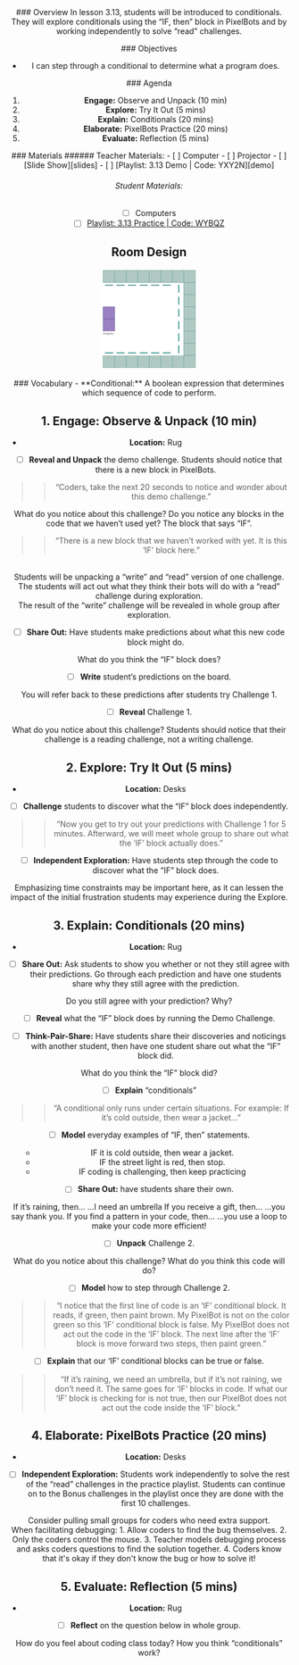 <header class='header' title='Reading Conditionals' subtitle='Lesson 3.13'/>

<notable>
<iconp src='/icons/activity.png'>### Overview</iconp>
In lesson 3.13, students will be introduced to conditionals. They will explore conditionals using the “IF, then” block in PixelBots and by working independently to solve “read” challenges.

<iconp src='/icons/objectives.png'>### Objectives</iconp>
- I can step through a conditional to determine what a program does.

<iconp src='/icons/agenda.png'>### Agenda</iconp>
1. **Engage:** Observe and Unpack (10 min)
1. **Explore:** Try It Out (5 mins)
1. **Explain:** Conditionals (20 mins)
1. **Elaborate:** PixelBots Practice (20 mins)
1. **Evaluate:** Reflection (5 mins)

<note>
<iconp src='/icons/materials.png'>### Materials</iconp>
###### Teacher Materials:
- [ ] Computer
- [ ] Projector
- [ ] [Slide Show][slides]
- [ ] [Playlist: 3.13 Demo | Code: YXY2N][demo]

###### Student Materials:
- [ ] Computers
- [ ] [Playlist: 3.13 Practice | Code: WYBQZ][playlist]
</note>

## Room Design
![room](/images/layout-online.png)

<note>
<iconp src='/icons/vocab.png'>### Vocabulary</iconp>
- **Conditional:**  A boolean expression that determines which sequence of code to perform.
</note>

<pagebreak/>

## 1. Engage: Observe & Unpack (10 min)
- **Location:** Rug

- [ ] **Reveal and Unpack** the demo challenge. Students should notice that there is a new block in PixelBots.
>>“Coders, take the next 20 seconds to notice and wonder about this demo challenge.”

<iconp type='question'>What do you notice about this challenge?</iconp>
<iconp type='question'>Do you notice any blocks in the code that we haven’t used yet?</iconp>
<iconp type='answer'>The block that says “IF”.</iconp>
<br/>
  >>“There is a new block that we haven’t worked with yet. It is this ‘IF’ block here.”

<br/>
<note type='tip'>
Students will be unpacking a “write” and “read” version of one challenge. The students will act out what they think their bots will do with a “read” challenge during exploration.
<br/>
The result of the “write” challenge will be revealed in whole group after exploration.
</note>

- [ ] **Share Out:** Have students make predictions about what this new code block might do.

<iconp type='question'>What do you think the “IF” block does?</iconp>
<br/>
- [ ] **Write** student’s predictions on the board.

<note type='tip'>
You will refer back to these predictions after students try Challenge 1.
</note>

- [ ] **Reveal** Challenge 1.

<iconp type='question'>What do you notice about this challenge?</iconp>
<iconp type='answer'>Students should notice that their challenge is a reading challenge, not a writing challenge.</iconp>

## 2. Explore: Try It Out (5 mins)
- **Location:** Desks

- [ ] **Challenge** students to discover what the “IF” block does independently.
>>“Now you get to try out your predictions with Challenge 1 for 5 minutes. Afterward, we will meet whole group to share out what the ‘IF’ block actually does.”

- [ ] **Independent Exploration:** Have students step through the code to discover what the “IF” block does.

<note type='tip'>
Emphasizing time constraints may be important here, as it can lessen the impact of the initial frustration students may experience during the Explore.
</note>

## 3. Explain: Conditionals (20 mins)
- **Location:** Rug

- [ ] **Share Out:** Ask students to show you whether or not they still agree with their predictions. Go through each prediction and have one students share why they still agree with the prediction.

<iconp type='question'>Do you still agree with your prediction? Why?</iconp>
<br/>

- [ ] **Reveal** what the “IF” block does by running the Demo Challenge.

- [ ] **Think-Pair-Share:** Have students share their discoveries and noticings with another student, then have one student share out what the “IF” block did.

<iconp type='question'>What do you think the “IF” block did?</iconp>
<br/>

- [ ] **Explain** “conditionals”
>>“A conditional only runs under certain situations. For example: If it’s cold outside, then wear a jacket...”

- [ ] **Model** everyday examples of “IF, then” statements.
  -  IF it is cold outside, then wear a jacket.
  -  IF the street light is red, then stop.
  -  IF coding is challenging, then keep practicing

- [ ] **Share Out:** have students share their own.

<iconp type='question'>If it’s raining, then…</iconp>
<iconp type='answer'>...I need an umbrella</iconp>
<iconp type='question'>If you receive a gift, then…</iconp>
<iconp type='answer'>...you say thank you.</iconp>
<iconp type='question'>If you find a pattern in your code, then…</iconp>
<iconp type='answer'>...you use a loop to make your code more efficient!</iconp>
<br/>

- [ ] **Unpack** Challenge 2.

<iconp type='question'>What do you notice about this challenge?</iconp>
<iconp type='question'>What do you think this code will do?</iconp>
<br/>

- [ ] **Model** how to step through Challenge 2.
>>“I notice that the first line of code is an ‘IF’ conditional block. It reads, if green, then paint brown. My PixelBot is not on the color green so this ‘IF’ conditional block is false. My PixelBot does not act out the code in the ‘IF’ block. The next line after the ‘IF’ block is move forward two steps, then paint green.”

- [ ] **Explain** that our ‘IF’ conditional blocks can be true or false.
>>“If it’s raining, we need an umbrella, but if it’s not raining, we don’t need it. The same goes for ‘IF’ blocks in code. If what our ‘IF’ block is checking for is not true, then our PixelBot does not act out the code inside the ‘IF’ block.”

## 4. Elaborate: PixelBots Practice (20 mins)
- **Location:** Desks

- [ ] **Independent Exploration:** Students work independently to solve the rest of the “read” challenges in the practice playlist. Students can continue on to the Bonus challenges in the playlist once they are done with the first 10 challenges.
<note type='tip'>
Consider pulling small groups for coders who need extra support.
<br/>
When facilitating debugging:
1. Allow coders to find the bug themselves.
2. Only the coders control the mouse.
3. Teacher models debugging process and asks coders questions to find the solution together.
4. Coders know that it's okay if they don't know the bug or how to solve it!
</note>

## 5. Evaluate: Reflection (5 mins)
- **Location:** Rug

- [ ] **Reflect** on the question below in whole group.

<iconp type='question'>How do you feel about coding class today?</iconp>
<iconp type='question'>How you think “conditionals” work?</iconp>

</notable>

[slides]: https://docs.google.com/presentation/d/1gAdQkcAZ1zomocPzuNGeTfswf8xA-euA_XG7MgNeMDc/edit?usp=sharing
[demo]: https://www.pixelbots.io/playlist/-Kz1CuQ3yRUDNn1m5YBT/edit
[playlist]: http://www.pixelbots.io/WYBQZ
